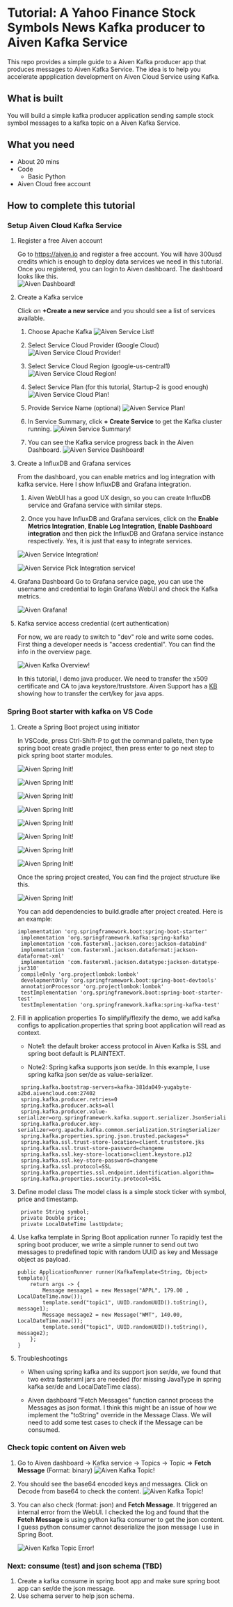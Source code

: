 # Tutorial: A Yahoo Finance Stock Symbols News Kafka producer to Aiven Kafka Service

This repo provides a simple guide to a Aiven Kafka producer app that produces messages to Aiven Kafka Service.  The idea is to help you accelerate appplication development on Aiven Cloud Service using Kafka.

## What is built

You will build a simple kafka producer application sending sample stock symbol messages to a kafka topic on a Aiven Kafka Service. 

## What you need

- About 20 mins
- Code
  - Basic Python
- Aiven Cloud free account

## How to complete this tutorial

### Setup Aiven Cloud Kafka Service

1. Register a free Aiven account

   Go to https://aiven.io and register a free account. You will have 300usd credits which is enough to deploy data services we need in this tutorial. Once you registered, you can login to Aiven dashboard. The dashboard looks like this.</br>
   ![Aiven Dashboard!](https://github.com/dbarale/aiven/blob/main/a0.JPG)

2. Create a Kafka service

   Click on **+Create a new service** and you should see a list of services available.</br>
   1. Choose Apache Kafka
      ![Aiven Service List!](screenshots/aiven_kafka_service2.png)

   2. Select Service Cloud Provider (Google Cloud)
      ![Aiven Service Cloud Provider!](screenshots/aiven_kafka_service3.png)

   3. Select Service Cloud Region (google-us-central1)
      ![Aiven Service Cloud Region!](screenshots/aiven_kafka_service4.png)

   4. Select Service Plan (for this tutorial, Startup-2 is good enough)
      ![Aiven Service Cloud Plan!](screenshots/aiven_kafka_service5.png)

   5. Provide Service Name (optional)
      ![Aiven Service Plan!](screenshots/aiven_kafka_service6.png)

   6. In Service Summary, click **+ Create Service** to get the Kafka cluster running.
      ![Aiven Service Summary!](screenshots/aiven_kafka_service7.png)

   7. You can see the Kafka service progress back in the Aiven Dashboard.
      ![Aiven Service Dashboard!](screenshots/aiven_kafka_service8.png)

3. Create a InfluxDB and Grafana services

   From the dashboard, you can enable metrics and log integration with kafka service. Here I show InfluxDB and Grafana integration.

   1. Aiven WebUI has a good UX design, so you can create InfluxDB service and Grafana service with similar steps.

   2. Once you have InfluxDB and Grafana services, click on the **Enable Metrics Integration**, **Enable Log Integration**,  **Enable Dashboard integration** and then pick the InfluxDB and Grafana service instance respectively. Yes, it is just that easy to integrate services.</br>

   ![Aiven Service Integration!](screenshots/aiven_kafka_metrics1.png)

   ![Aiven Service Pick Integration service!](screenshots/aiven_kafka_metrics2.png)

4. Grafana Dashboard
   Go to Grafana service page, you can use the username and credential to login Grafana WebUI and check the Kafka metrics. </br>

   ![Aiven Grafana!](screenshots/aiven_grafana.png)

5. Kafka service access credential (cert authentication)

   For now, we are ready to switch to "dev" role and write some codes. First thing a developer needs is "access credential". You can find the info in the overview page.</br>

   ![Aiven Kafka Overview!](screenshots/aiven_kafka_overview.png)
   
   In this tutorial, I demo java producer. We need to transfer the x509 certificate and CA to java keystore/truststore. Aiven Support has a [KB](https://developer.aiven.io/docs/products/kafka/howto/keystore-truststore) showing how to transfer the cert/key for java apps.</br>
### Spring Boot starter with kafka on VS Code

1. Create a Spring Boot project using initiator

   In VSCode, press Ctrl-Shift-P to get the command pallete, then type spring boot create gradle project, then press enter to go next step to pick spring boot starter modules. </br>

   ![Aiven Spring Init!](screenshots/aiven_spring_init2.png)
   
   ![Aiven Spring Init!](screenshots/aiven_spring_init3.png)

   ![Aiven Spring Init!](screenshots/aiven_spring_init4.png)

   ![Aiven Spring Init!](screenshots/aiven_spring_init5.png)

   ![Aiven Spring Init!](screenshots/aiven_spring_init6.png)

   ![Aiven Spring Init!](screenshots/aiven_spring_init7.png)

   ![Aiven Spring Init!](screenshots/aiven_spring_init8.png)

   ![Aiven Spring Init!](screenshots/aiven_spring_init9.png)

   Once the spring project created, You can find the project structure like this.

   ![Aiven Spring Init!](screenshots/aiven_spring_init10.png)

   You can add dependencies to build.gradle after project created. Here is an example: </br>

   ```
   implementation 'org.springframework.boot:spring-boot-starter'
	implementation 'org.springframework.kafka:spring-kafka'
	implementation 'com.fasterxml.jackson.core:jackson-databind'
	implementation 'com.fasterxml.jackson.dataformat:jackson-dataformat-xml'
	implementation 'com.fasterxml.jackson.datatype:jackson-datatype-jsr310'
	compileOnly 'org.projectlombok:lombok'
	developmentOnly 'org.springframework.boot:spring-boot-devtools'
	annotationProcessor 'org.projectlombok:lombok'
	testImplementation 'org.springframework.boot:spring-boot-starter-test'
	testImplementation 'org.springframework.kafka:spring-kafka-test'
   ```

2. Fill in application properties
   To simplify/flexify the demo, we add kafka configs to application.properties that spring boot application will read as context. </br>

   * Note1: the default broker access protocol in Aiven Kafka is SSL and spring boot default is PLAINTEXT.

   * Note2: Spring kafka supports json ser/de. In this example, I use spring kafka json ser/de as value-serializer. 

   ```
    spring.kafka.bootstrap-servers=kafka-381da049-yugabyte-a2bd.aivencloud.com:27402
    spring.kafka.producer.retries=0
    spring.kafka.producer.acks=all
    spring.kafka.producer.value-serializer=org.springframework.kafka.support.serializer.JsonSerializer
    spring.kafka.producer.key-serializer=org.apache.kafka.common.serialization.StringSerializer
    spring.kafka.properties.spring.json.trusted.packages=*
    spring.kafka.ssl.trust-store-location=client.truststore.jks
    spring.kafka.ssl.trust-store-password=changeme
    spring.kafka.ssl.key-store-location=client.keystore.p12
    spring.kafka.ssl.key-store-password=changeme
    spring.kafka.ssl.protocol=SSL
    spring.kafka.properties.ssl.endpoint.identification.algorithm=
    spring.kafka.properties.security.protocol=SSL
   ```

3. Define model class
   The model class is a simple stock ticker with symbol, price and timestamp.

   ```
    private String symbol;
    private Double price;
    private LocalDateTime lastUpdate;
   ```

4. Use kafka template in Spring Boot application runner
   To rapidly test the spring boot producer, we write a simple runner to send out two messages to predefined topic with random UUID as key and Message object as payload.

    ```
	public ApplicationRunner runner(KafkaTemplate<String, Object> template){
		return args -> {
			Message message1 = new Message("APPL", 179.00 , LocalDateTime.now());
			template.send("topic1", UUID.randomUUID().toString(), message1);
			Message message2 = new Message("WMT", 140.00, LocalDateTime.now());
			template.send("topic1", UUID.randomUUID().toString(), message2);
		};
	}
    ```

5. Troubleshootings
   - When using spring kafka and its support json ser/de, we found that two extra fasterxml jars are needed (for missing JavaType in spring kafka ser/de and LocalDateTime class).</br>

   - Aiven dashboard "Fetch Messages" function cannot process the Messages as json format. I think this might be an issue of how we implement the "toString" override in the Message Class. We will need to add some test cases to check if the Message can be consumed. 

### Check topic content on Aiven web

1. Go to Aiven dashboard -> Kafka service -> Topics -> Topic => **Fetch Message** (Format: binary)
   ![Aiven Kafka Topic!](screenshots/aiven_kafka_topics1.png)

2. You should see the base64 encoded keys and messages. Click on Decode from base64 to check the content.
![Aiven Kafka Topic!](screenshots/aiven_kafka_topics2.png)

3. You can also check (format: json) and **Fetch Message**. It triggered an internal error from the WebUI. I checked the log and found that the **Fetch Message** is using python kafka consumer to get the json content. I guess python consumer cannot deserialize the json message I use in Spring Boot.

   ![Aiven Kafka Topic Error!](screenshots/aiven_kafka_topics2_error.png)

### Next: consume (test) and json schema (TBD)

1. Create a kafka consume in spring boot app and make sure spring boot app can ser/de the json message.
2. Use schema server to help json schema.
